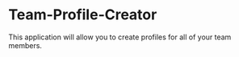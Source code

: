 # Team-Profile-Creator
This application will allow you to create profiles for all of your team members.
